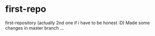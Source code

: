 # first-repo
first-repository (actually 2nd one if i have to be honest :D)
Made some changes in master branch ...